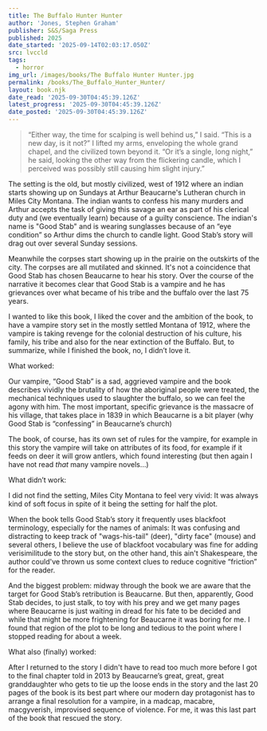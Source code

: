 ```yaml
---
title: The Buffalo Hunter Hunter
author: 'Jones, Stephen Graham'
publisher: S&S/Saga Press
published: 2025
date_started: '2025-09-14T02:03:17.050Z'
src: lvccld
tags:
  - horror
img_url: /images/books/The Buffalo Hunter Hunter.jpg
permalink: /books/The_Buffalo_Hunter_Hunter/
layout: book.njk
date_read: '2025-09-30T04:45:39.126Z'
latest_progress: '2025-09-30T04:45:39.126Z'
date_posted: '2025-09-30T04:45:39.126Z'
---
```


<blockquote>
“Either way, the time for scalping is well behind us,” I said. “This is a new day, is it not?” I lifted my arms, enveloping the whole grand chapel, and the civilized town beyond it.
“Or it’s a single, long night,” he said, looking the other way from the flickering candle, which I perceived was possibly still causing him slight injury.”
</blockquote>

The setting is the old, but mostly civilized, west of 1912 where an indian starts showing up on Sundays at Arthur Beaucarne's Lutheran church in Miles City Montana. The indian wants to confess his many murders and Arthur accepts the task of giving this savage an ear as part of his clerical duty and (we eventually learn) because of a guilty conscience.  The indian's name is "Good Stab" and is wearing sunglasses because of an “eye condition” so Arthur dims the church to candle light. Good Stab’s story will drag out over several Sunday sessions.  

Meanwhile the corpses start showing up in the prairie on the outskirts of the city. The corpses are all mutilated and skinned.   It's not a coincidence that Good Stab has chosen Beaucarne to hear his story. Over the course of the narrative it becomes clear that Good Stab is a vampire and he has grievances over what became of his tribe and the buffalo over the last 75 years. 

I wanted to like this book, I liked the cover and the ambition of the book, to have a vampire story set in the mostly settled Montana of 1912, where the vampire is taking revenge for the colonial destruction of his culture, his family, his tribe and also for the near extinction of the Buffalo.  But, to summarize, while I finished the book, no, I didn’t love it.  

What worked:

Our vampire, “Good Stab” is a sad, aggrieved vampire and the book describes vividly the brutality of how the aboriginal people were treated, the mechanical techniques used to slaughter the buffalo, so we can feel the agony with him.  The most important, specific grievance is the massacre of his village, that takes place in 1839 in which Beaucarne is a bit player (why Good Stab is “confessing” in Beaucarne’s church)   

The book, of course, has its own set of rules for the vampire, for example in this story the vampire will take on attributes of its food, for example if it feeds on deer it will grow antlers, which found interesting (but then again I have not read *that* many vampire novels…)

What didn’t work:

I did not find the setting, Miles City Montana to feel very vivid: It was always kind of soft focus in spite of it being the setting for half the plot.

When the book tells Good Stab’s story it frequently uses blackfoot terminology, especially for the names of animals: It was confusing and distracting to keep track of "wags-his-tail" (deer), "dirty face" (mouse) and several others, I believe the use of blackfoot vocabulary was fine for adding verisimilitude to the story but, on the other hand, this ain't Shakespeare, the author could've thrown us some context clues to reduce cognitive “friction” for the reader.

And the biggest problem: midway through the book we are aware that the target for Good Stab’s retribution is  Beaucarne.  But then, apparently, Good Stab decides, to just stalk, to toy with his prey and we get many pages where Beaucarne is just waiting in dread for his fate to be decided and while that might be more frightening for Beaucarne it was boring for me. I found that region of the plot to be long and tedious to the point where I stopped reading for about a week.

What also (finally) worked:
 
After I returned to the story I didn't have to read too much more before I got to the final chapter told in 2013 by Beaucarne’s great, great, great granddaughter who gets to tie up the loose ends in the story and the last 20 pages of the book is its best part where our modern day protagonist has to arrange a final resolution for a vampire, in a madcap, macabre, macgyverish, improvised sequence of violence.  For me, it was this last part of the book that rescued the story.




<!--

* 
* <span meta="8@2025-09-14T02:05:17.050Z"></span> “Either way, the time for scalping is well behind us,” I said. “This is a new day, is it not?” I lifted my arms, enveloping the whole grand chapel, and the civilized town beyond it.
“Or it’s a single, long night,” he said, looking the other way from the flickering candle, which I perceived was possibly still causing him slight injury.”

* <span meta="11.4@2025-09-15T03:45:59.855Z"></span> “It didn’t matter. I would be in the Sandhills already by then, in my lodge with my wives in their ermine and elk teeth, my children sleeping in a pile of robes, the smoke from the fire curling up and up, past the blackened ear-flaps and into the sky, silver lines of light always scratching across it.
Or so I thought.
This is my telling for today.
The pipe is empty.”

* <span meta="27.4@2025-09-16T05:17:01.612Z"></span> “Beside me, one of the dead blackhorn’s eyes was open. It was staring at me.
I walked over, fell to my knees, and pushed that eye shut, held it shut with both hands, and I looked all around, for who could have done a thing like this, which was when a greased-shooter hit me in the shoulder right here, from so far off I didn’t even hear its sound. It spun me ten paces into another blackhorn, the sharp point of its horn pushing through my hand.”

* <span meta="29.5@2025-09-17T02:23:19.412Z"></span> “According to him, whom I encountered at the butcher, that massive ship he’s so compelled by is currently chugging across the Atlantic. The light in his eyes when he speaks of this feat unnerves me, as I can see in it hubris for the creations of men, which are but motes in God’s eye, but the meat counter isn’t the right forum for corrective sermons. It’s important that I sometimes am just another citizen, not a shepherd.”

* <span meta="65.8@2025-09-19T23:04:08.047Z"></span> (I like the concept of this book but I am bored.)
“No, Golden Calf,” Good Stab corrected. “He cut that Black Robe’s throat, but he saved his book. It was his medicine from there on out. He would burn a handful of pages at the Sun Dance each year, less pages every year, and everyone would sing the words they remembered from that Black Robe.”

* <span meta="69.2@2025-09-28T17:30:13.743Z"></span> (it picked up again) “You don’t understand,” I said pleadingly as if to a higher power, longing to use my hands to gesture with, to make him see, to get him to understand that these were different times, with a different breed of men——the kind necessary to forge a new land, a better country, one that made use of its resources rather than letting them lie fallow.”

* <span meta="85.2@2025-09-30T03:20:28.349Z"></span> “No great loss, there. They were just me trying to figure out if my “greatest”-grandfather was good or evil, wondering if Good Stab was Socrates to Arthur Beaucarne’s Plato, some deep dives into the microfichy waters, and a lot of notes chasing down antique vocabulary—which, I don’t know, this last one seems pretty meritorious to me, and not unfitting for a “Communications” professor.”

* <span meta="93.6@2025-09-30T04:45:39.126Z"></span> “I had neither rifle nor spurs for this expedition, however, and the castoff cavalryman’s uniform I had taken when my New Haven finery turned to rags was no protection from the elements. Yet I had no training, no sea legs for an effort such as this. I was like the man in the play who wakes with donkey ears, and so must bray around hopelessly.
-->